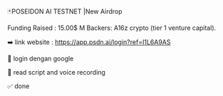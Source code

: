 🃏POSEIDON AI TESTNET |New Airdrop 

Funding Raised : 15.00$ M
Backers: A16z crypto  (tier 1 venture capital).

➡️ link website : https://app.psdn.ai/login?ref=I1L6A9AS

🔘 login dengan google

🔘 read script and voice recording 

✅ done 
